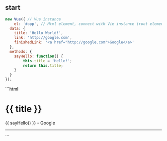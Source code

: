 ## start

```javascript
new Vue({ // Vue instance
	el: '#app', // Html element, connect with Vie instance (root element)
  data: {
  	title: 'Hello World!',
    link: 'http://google.com',
    finishedLink: '<a href="http://google.com">Google</a>'
  },
  methods: {
  	sayHello: function() {
    	this.title = 'Hello!';
    	return this.title;
    }
  }
});
```

´´´html
<div id="app">
  <h1 v-once>{{ title }}</h1>
  <p>{{ sayHello() }} - <a v-bind:href="link">Google</a></p>
  <hr>
  <p v-html="finishedLink"></p>
</div>
´´´
